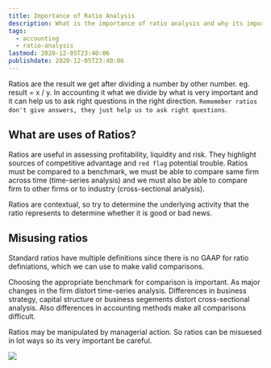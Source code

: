 ```yaml
---
title: Importance of Ratio Analysis
description: What is the importance of ratio analysis and why its important to have a look on it
tags:
  - accounting
  - ratio-analysis
lastmod: 2020-12-05T23:40:06
publishdate: 2020-12-05T23:40:06
---
```


Ratios are the result we get after dividing a number by other number. eg. result = x / y. In accounting it what we divide by what is very important and it can help us to ask right questions in the right direction. `Rememeber ratios don't give answers, they just help us to ask right questions`.

## What are uses of Ratios?

Ratios are useful in assessing profitability, liquidity and risk. They highlight sources of competitive advantage and `red flag` potential trouble. Ratios must be compared to a benchmark, we must be able to compare same firm across time (time-series analysis) and we must also be able to compare firm to other firms or to industry (cross-sectional analysis).

Ratios are contextual, so try to determine the underlying activity that the ratio represents to determine whether it is good or bad news.

## Misusing ratios

Standard ratios have multiple definitions since there is no GAAP for ratio definiations, which we can use to make valid comparisons.

Choosing the appropriate benchmark for comparison is important. As major changes in the firm distort time-series analysis. Differences in business strategy, capital structure or business segements distort cross-sectional analysis. Also differences in accounting methods make all comparisons difficult.

Ratios may be manipulated by managerial action. So ratios can be misuesed in lot ways so its very important be careful.

![](https://media.giphy.com/media/26gsq8oaixj3RyHOo/giphy.gif)
